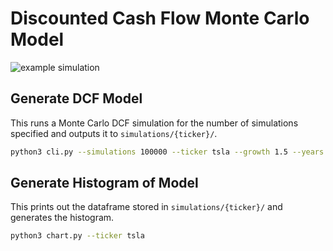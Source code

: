 # Discounted Cash Flow Monte Carlo Model

![example simulation](https://github.com/chrisgrounds/dcf-monte-carlo/blob/main/simulations/tsla/tsla.png)

## Generate DCF Model

This runs a Monte Carlo DCF simulation for the number of simulations specified and outputs it to `simulations/{ticker}/`.

```bash
python3 cli.py --simulations 100000 --ticker tsla --growth 1.5 --years 10
```

## Generate Histogram of Model

This prints out the dataframe stored in `simulations/{ticker}/` and generates the histogram.

```bash
python3 chart.py --ticker tsla
```
